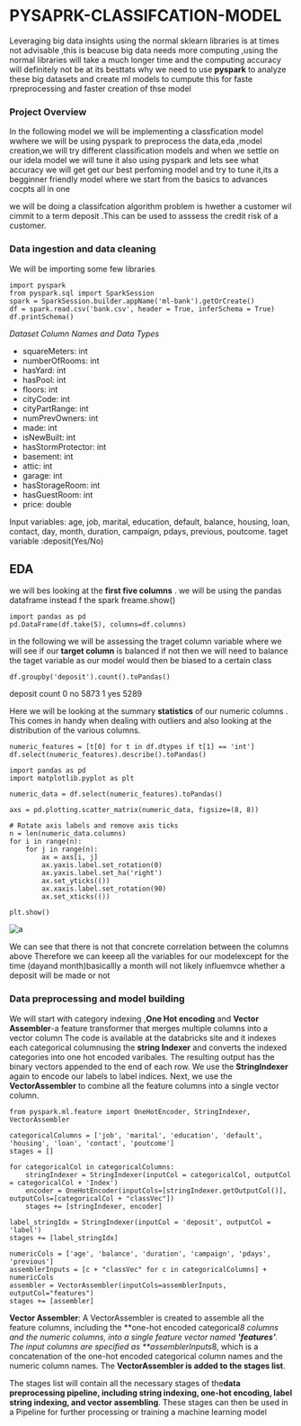 # PYSAPRK-CLASSIFCATION-MODEL

Leveraging big data insights using the normal sklearn libraries is at times not advisable ,this is beacuse big data needs more computing ,using the normal libraries will take a much longer time and the computing accuracy will definitely not be at its besttats why we need to use **pyspark** to analyze these big datasets and create ml models to cumpute this
for faste rpreprocessing and faster creation of thse model
### Project Overview
In the following model we will be implementing a classfication model wwhere we will be using pyspark to preprocess the data,eda ,model creation,we will try different  classification models and when we settle on our idela model we will tune it also using pyspark and lets see what accuracy we will get get our best perfoming model and try to tune it,its a begginner friendly model where we start from the basics to advances cocpts all in one

we will be doing a classifcation algorithm problem is hwether a customer wil cimmit to a term deposit .This can be used to asssess the credit risk of a customer.

### Data ingestion and data cleaning
We will be  importing some few libraries
```
import pyspark
from pyspark.sql import SparkSession
spark = SparkSession.builder.appName('ml-bank').getOrCreate()
df = spark.read.csv('bank.csv', header = True, inferSchema = True)
df.printSchema()
```
*Dataset Column Names and Data Types*

- squareMeters: int
- numberOfRooms: int
- hasYard: int
- hasPool: int
- floors: int
- cityCode: int
- cityPartRange: int
- numPrevOwners: int
- made: int
- isNewBuilt: int
- hasStormProtector: int
- basement: int
- attic: int
- garage: int
- hasStorageRoom: int
- hasGuestRoom: int
- price: double


Input variables: age, job, marital, education, default, balance, housing, loan, contact, day, month, duration, campaign, pdays, previous, poutcome. taget variable :deposit(Yes/No)

## EDA
we will bes looking at the **first five columns** . we will be using the pandas dataframe instead f the spark freame.show()
```
import pandas as pd
pd.DataFrame(df.take(5), columns=df.columns)
```
in the following we will be assessing the traget column variable where we will see if our **target column** is balanced if not then we will need to balance the taget variable as our model would then be biased to a certain class

`df.groupby('deposit').count().toPandas()`

deposit	count
0	no	5873
1	yes	5289


Here we will be looking at the summary **statistics** of our numeric columns . This comes in handy when dealing with outliers and also looking at the distribution of the various columns.
```
numeric_features = [t[0] for t in df.dtypes if t[1] == 'int']
df.select(numeric_features).describe().toPandas()
```
```
import pandas as pd
import matplotlib.pyplot as plt

numeric_data = df.select(numeric_features).toPandas()

axs = pd.plotting.scatter_matrix(numeric_data, figsize=(8, 8))

# Rotate axis labels and remove axis ticks
n = len(numeric_data.columns)
for i in range(n):
    for j in range(n):
        ax = axs[i, j]
        ax.yaxis.label.set_rotation(0)
        ax.yaxis.label.set_ha('right')
        ax.set_yticks(())
        ax.xaxis.label.set_rotation(90)
        ax.set_xticks(())

plt.show()
```
![a](https://github.com/stilinsk/PYSAPRK-CLASSIFCATION-MODEL/assets/113185012/5c277fa6-5b27-43c0-8b64-c1015cda1262)

We can see that there is not that concrete correlation between the columns above Therefore we can keeep all the variables for our modelexcept for the time (dayand month)basicallly a month will not likely influemvce whether a deposit will be made or not


### Data preprocessing and model building
We will start with category indexing ,**One Hot encoding** and **Vector Assembler**-a feature transformer that merges multiple columns into a vector column The code is available at the databricks site and it indexes each categorical columnusing the **string Indexer** and converts the indexed categories into one hot encoded varibales.
The resulting output has the binary vectors appended to the end of each row. We use the **StringIndexer** again to encode our labels to label indices. Next, we use the **VectorAssembler** to combine all the feature columns into a single vector column.

```
from pyspark.ml.feature import OneHotEncoder, StringIndexer, VectorAssembler

categoricalColumns = ['job', 'marital', 'education', 'default', 'housing', 'loan', 'contact', 'poutcome']
stages = []

for categoricalCol in categoricalColumns:
    stringIndexer = StringIndexer(inputCol = categoricalCol, outputCol = categoricalCol + 'Index')
    encoder = OneHotEncoder(inputCols=[stringIndexer.getOutputCol()], outputCols=[categoricalCol + "classVec"])
    stages += [stringIndexer, encoder]

label_stringIdx = StringIndexer(inputCol = 'deposit', outputCol = 'label')
stages += [label_stringIdx]

numericCols = ['age', 'balance', 'duration', 'campaign', 'pdays', 'previous']
assemblerInputs = [c + "classVec" for c in categoricalColumns] + numericCols
assembler = VectorAssembler(inputCols=assemblerInputs, outputCol="features")
stages += [assembler]
```

**Vector Assembler**: A VectorAssembler is created to assemble all the feature columns, including the **one-hot encoded categorical*8 columns and the numeric columns, into a single feature vector named **'features'**. The input columns are specified as **assemblerInputs*8, which is a concatenation of the one-hot encoded categorical column names and the numeric column names. The **VectorAssembler is added to the stages list**.

The stages list will contain all the necessary stages of the**data preprocessing pipeline, including string indexing, one-hot encoding, label string indexing, and vector assembling**. These stages can then be used in a Pipeline for further processing or training a machine learning model


